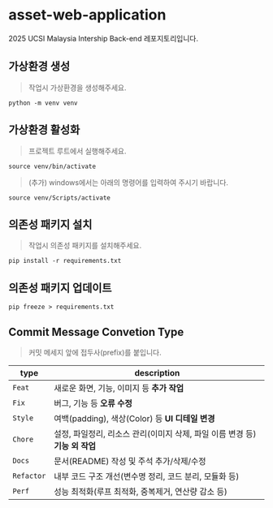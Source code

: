 # asset-web-application
2025 UCSI Malaysia Intership Back-end 레포지토리입니다.


## 가상환경 생성
> 작업시 가상환경을 생성해주세요.
```
python -m venv venv
```

## 가상환경 활성화
> 프로젝트 루트에서 실행해주세요.
```
source venv/bin/activate
```
> (추가) windows에서는 아래의 명령어를 입력하여 주시기 바랍니다.
```
source venv/Scripts/activate
```

## 의존성 패키지 설치
> 작업시 의존성 패키지를 설치해주세요.
```
pip install -r requirements.txt
```

## 의존성 패키지 업데이트
```
pip freeze > requirements.txt
```

## Commit Message Convetion Type 
> 커밋 메세지 앞에 접두사(prefix)를 붙입니다.

|**type**|**description**|
|--|--|
| `Feat` | 새로운 화면, 기능, 이미지 등 **추가 작업** |
| `Fix` | 버그, 기능 등 **오류 수정** |
| `Style` | 여백(padding), 색상(Color) 등 **UI 디테일 변경** |
| `Chore` | 설정, 파일정리, 리소스 관리(이미지 삭제, 파일 이름 변경 등) **기능 외 작업** |
| `Docs` | 문서(README) 작성 및 주석 추가/삭제/수정 |
| `Refactor` | 내부 코드 구조 개선(변수명 정리, 코드 분리, 모듈화 등) |
| `Perf` | 성능 최적화(루프 최적화, 중복제거, 연산량 감소 등) |
